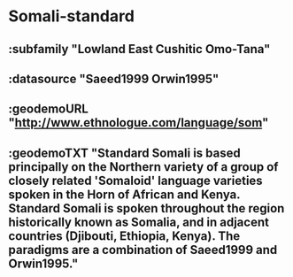 # Somali-standard


## :subfamily "Lowland East Cushitic Omo-Tana"

## :datasource "Saeed1999 Orwin1995"

## :geodemoURL "http://www.ethnologue.com/language/som"

## :geodemoTXT "Standard Somali is based principally on the Northern variety of a group of closely related 'Somaloid' language varieties spoken in the Horn of African and Kenya. Standard Somali is spoken throughout the region historically known as Somalia, and in adjacent countries (Djibouti, Ethiopia, Kenya). The paradigms are a combination of Saeed1999 and Orwin1995."
